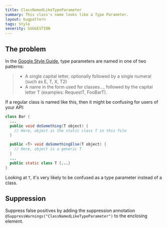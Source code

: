 ```yaml
---
title: ClassNamedLikeTypeParameter
summary: This class's name looks like a Type Parameter.
layout: bugpattern
tags: Style
severity: SUGGESTION
---
```


<!--
*** AUTO-GENERATED, DO NOT MODIFY ***
To make changes, edit the @BugPattern annotation or the explanation in docs/bugpattern.
-->

## The problem
In the [Google Style Guide][gsg], type parameters are named in one of two
patterns:

> *   A single capital letter, optionally followed by a single numeral (such as
>     E, T, X, T2)
> *   A name in the form used for classes..., followed by the capital letter T
>     (examples: RequestT, FooBarT).

If a regular class is named like this, then it might be confusing for users of
your API:

```java
class Bar {
  ...
  public void doSomething(T object) {
    // Here, object is the static class T in this file
  }

  public <T> void doSomethingElse(T object) {
    // Here, object is a generic T
  }
  ...
  public static class T {...}
}
```

Looking at `T`, it's very likely to be confused as a type parameter instead of a
class.

[gsg]: https://google.github.io/styleguide/javaguide.html#s5.2.8-type-variable-names

## Suppression
Suppress false positives by adding the suppression annotation `@SuppressWarnings("ClassNamedLikeTypeParameter")` to the enclosing element.

